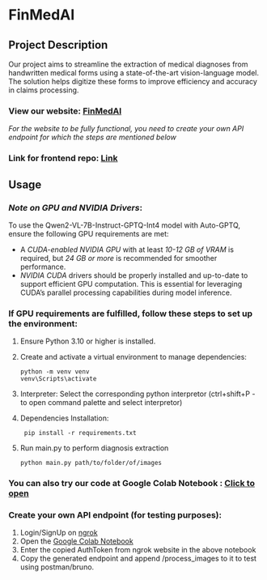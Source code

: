 # FinMedAI
## Project Description
Our project aims to streamline the extraction of medical diagnoses from handwritten medical forms using a state-of-the-art vision-language model. The solution helps digitize these forms to improve efficiency and accuracy in claims processing.

### View our website: [FinMedAI](https://finmedai.vercel.app/)
*For the website to be fully functional, you need to create your own API endpoint for which the steps are mentioned below*

### Link for frontend repo: [Link](https://github.com/hypervenomjr/Medical-Diagnosis-Extrtaction)

## Usage
### *Note on GPU and NVIDIA Drivers*:
To use the Qwen2-VL-7B-Instruct-GPTQ-Int4 model with Auto-GPTQ, ensure the following GPU requirements are met:

- A *CUDA-enabled NVIDIA GPU* with at least *10-12 GB of VRAM* is required, but *24 GB or more* is recommended for smoother performance.
- *NVIDIA CUDA* drivers should be properly installed and up-to-date to support efficient GPU computation. This is essential for leveraging CUDA’s parallel processing capabilities during model inference.


### If GPU requirements are fulfilled, follow these steps to set up the environment:
1. Ensure Python 3.10 or higher is installed.
2. Create and activate a virtual environment to manage dependencies:
   
   ```
   python -m venv venv
   venv\Scripts\activate
   ```
3. Interpreter: Select the corresponding python interpretor (ctrl+shift+P - to open command palette and select interpretor)
4. Dependencies Installation:
   
   ```
    pip install -r requirements.txt
   ```
5. Run main.py to perform diagnosis extraction
   ```
   python main.py path/to/folder/of/images
   ```

### You can also try our code at Google Colab Notebook : [Click to open](https://colab.research.google.com/drive/18c7BLaMW49aplc3Y8BOYHrxdDC05ByuQ?usp=sharing)

### Create your own API endpoint (for testing purposes):
1. Login/SignUp on [ngrok](https://ngrok.com/)
2. Open the [Google Colab Notebook](https://colab.research.google.com/drive/1CZ8X9y4x7RgQNCah75EZ-8CSlJDUqSFj?usp=sharing)
3. Enter the copied AuthToken from ngrok website in the above notebook
4. Copy the generated endpoint and append /process_images to it to test using postman/bruno.
   



